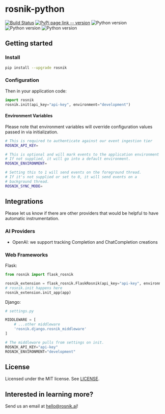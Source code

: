 # rosnik-python

[![Build Status](https://github.com/rosnik-ai/rosnik-python/actions/workflows/test.yaml/badge.svg)](https://github.com/rosnik-ai/rosnik-python/actions/workflows/ci.yaml)
[![PyPi page link -- version](https://img.shields.io/pypi/v/rosnik.svg)](https://pypi.python.org/pypi/rosnik)
![Python version](https://img.shields.io/badge/python-3.10-blue)
![Python version](https://img.shields.io/badge/python-3.11-blue)
![Python version](https://img.shields.io/badge/python-3.12-blue)


## Getting started

### Install

```sh
pip install --upgrade rosnik
```

### Configuration

Then in your application code:

```py
import rosnik
rosnik.init(api_key="api-key", environment="development")
```

#### Environment Variables

Please note that environment variables will override configuration values passed in via initialization.

```sh
# This is required to authenticate against our event ingestion tier
ROSNIK_API_KEY=

# This is optional and will mark events to the application environment (e.g. development, staging, production).
# If not supplied, it will go into a default environment.
ROSNIK_ENVIRONMENT=

# Setting this to 1 will send events on the foreground thread.
# If it's not supplied or set to 0, it will send events on a 
# background thread.
ROSNIK_SYNC_MODE=
```

## Integrations

Please let us know if there are other providers that would be helpful to have automatic instrumentation.

### AI Providers

* OpenAI: we support tracking Completion and ChatCompletion creations

### Web Frameworks

Flask:

```py
from rosnik import flask_rosnik

rosnik_extension = flask_rosnik.FlaskRosnik(api_key="api-key", environment="development")
# rosnik.init happens here
rosnik_extension.init_app(app)
```

Django: 

```py
# settings.py

MIDDLEWARE = [
    # ...other middleware
    'rosnik.django.rosnik_middleware'
]

# The middleware pulls from settings on init.
ROSNIK_API_KEY="api-key"
ROSNIK_ENVIRONMENT="development"
```

## License

Licensed under the MIT license. See [LICENSE](./LICENSE).

## Interested in learning more?

Send us an email at hello@rosnik.ai!